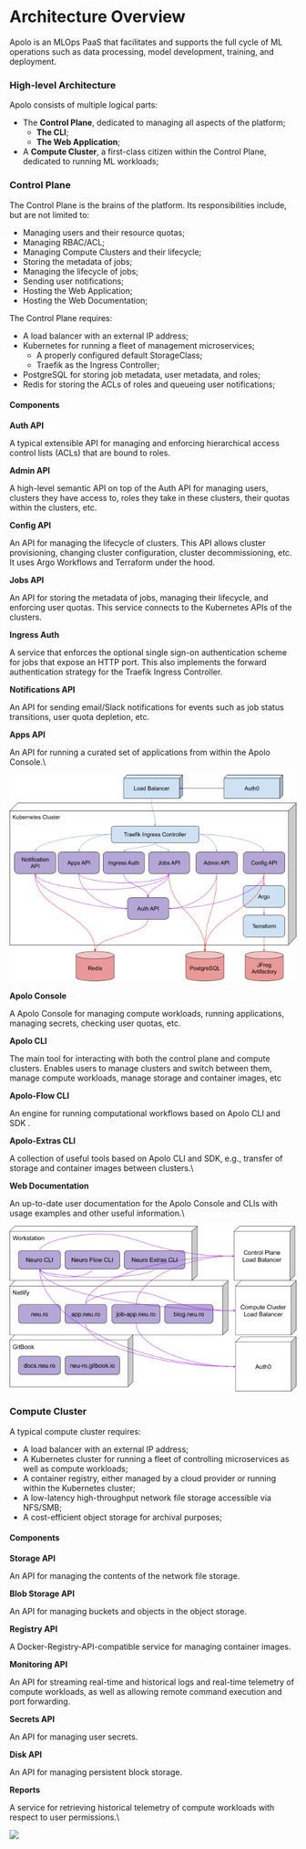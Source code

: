 # Architecture Overview

Apolo is an MLOps PaaS that facilitates and supports the full cycle of ML operations such as data processing, model development, training, and deployment.

### High-level Architecture

Apolo consists of multiple logical parts:

* The **Control Plane**, dedicated to managing all aspects of the platform;
  * **The CLI**;
  * **The Web Application**;
* A **Compute Cluster**, a first-class citizen within the Control Plane, dedicated to running ML workloads;

### Control Plane

The Control Plane is the brains of the platform. Its responsibilities include, but are not limited to:

* Managing users and their resource quotas;
* Managing RBAC/ACL;
* Managing Compute Clusters and their lifecycle;
* Storing the metadata of jobs;
* Managing the lifecycle of jobs;
* Sending user notifications;
* Hosting the Web Application;
* Hosting the Web Documentation;

The Control Plane requires:

* A load balancer with an external IP address;
* Kubernetes for running a fleet of management microservices;
  * A properly configured default StorageClass;
  * Traefik as the Ingress Controller;
* PostgreSQL for storing job metadata, user metadata, and roles;
* Redis for storing the ACLs of roles and queueing user notifications;

#### Components

**Auth API**

A typical extensible API for managing and enforcing hierarchical access control lists (ACLs) that are bound to roles.

**Admin API**

A high-level semantic API on top of the Auth API for managing users, clusters they have access to, roles they take in these clusters, their quotas within the clusters, etc.

**Config API**

An API for managing the lifecycle of clusters. This API allows cluster provisioning, changing cluster configuration, cluster decommissioning, etc. It uses Argo Workflows and Terraform under the hood.

**Jobs API**

An API for storing the metadata of jobs, managing their lifecycle, and enforcing user quotas. This service connects to the Kubernetes APIs of the clusters.

**Ingress Auth**

A service that enforces the optional single sign-on authentication scheme for jobs that expose an HTTP port. This also implements the forward authentication strategy for the Traefik Ingress Controller.

**Notifications API**

An API for sending email/Slack notifications for events such as job status transitions, user quota depletion, etc.

**Apps API**

An API for running a curated set of applications from within the Apolo Console.\\

![](</docs/.gitbook/assets/neu.ro-architecture-overview (1) (1).png>)

**Apolo Console**

A Apolo Console for managing compute workloads, running applications, managing secrets, checking user quotas, etc.

**Apolo CLI**

The main tool for interacting with both the control plane and compute clusters. Enables users to manage clusters and switch between them, manage compute workloads, manage storage and container images, etc

**Apolo-Flow CLI**

An engine for running computational workflows based on Apolo CLI and SDK .

**Apolo-Extras CLI**

A collection of useful tools based on Apolo CLI and SDK, e.g., transfer of storage and container images between clusters.\\

**Web Documentation**

An up-to-date user documentation for the Apolo Console and CLIs with usage examples and other useful information.\\

![](</docs/.gitbook/assets/neu.ro-architecture-overview-2 (1).png>)

### Compute Cluster

A typical compute cluster requires:

* A load balancer with an external IP address;
* A Kubernetes cluster for running a fleet of controlling microservices as well as compute workloads;
* A container registry, either managed by a cloud provider or running within the Kubernetes cluster;
* A low-latency high-throughput network file storage accessible via NFS/SMB;
* A cost-efficient object storage for archival purposes;

#### Components

**Storage API**

An API for managing the contents of the network file storage.

**Blob Storage API**

An API for managing buckets and objects in the object storage.

**Registry API**

A Docker-Registry-API-compatible service for managing container images.

**Monitoring API**

An API for streaming real-time and historical logs and real-time telemetry of compute workloads, as well as allowing remote command execution and port forwarding.

**Secrets API**

An API for managing user secrets.

**Disk API**

An API for managing persistent block storage.

**Reports**

A service for retrieving historical telemetry of compute workloads with respect to user permissions.\\

![](<../../.gitbook/assets/neu.ro-architecture-overview-3 (1).png>)
